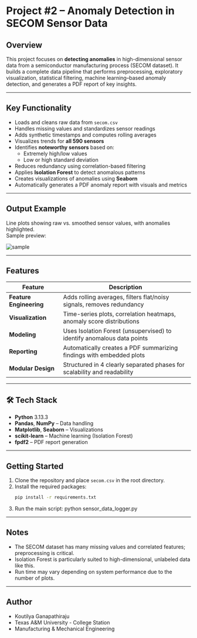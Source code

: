 # Project #2 – Anomaly Detection in SECOM Sensor Data

## Overview

This project focuses on **detecting anomalies** in high-dimensional sensor data from a semiconductor manufacturing process (SECOM dataset). It builds a complete data pipeline that performs preprocessing, exploratory visualization, statistical filtering, machine learning–based anomaly detection, and generates a PDF report of key insights.

---

## Key Functionality

- Loads and cleans raw data from `secom.csv`
- Handles missing values and standardizes sensor readings
- Adds synthetic timestamps and computes rolling averages
- Visualizes trends for **all 590 sensors**
- Identifies **noteworthy sensors** based on:
  - Extremely high/low values
  - Low or high standard deviation
- Reduces redundancy using correlation-based filtering
- Applies **Isolation Forest** to detect anomalous patterns
- Creates visualizations of anomalies using **Seaborn**
- Automatically generates a PDF anomaly report with visuals and metrics

---

## Output Example

Line plots showing raw vs. smoothed sensor values, with anomalies highlighted.  
Sample preview:

![sample](sensor_plots/sample_sensor.png)

---

## Features

| Feature                | Description                                                                 |
|------------------------|-----------------------------------------------------------------------------|
| **Feature Engineering**| Adds rolling averages, filters flat/noisy signals, removes redundancy       |
| **Visualization**      | Time-series plots, correlation heatmaps, anomaly score distributions        |
| **Modeling**           | Uses Isolation Forest (unsupervised) to identify anomalous data points      |
| **Reporting**          | Automatically creates a PDF summarizing findings with embedded plots        |
| **Modular Design**     | Structured in 4 clearly separated phases for scalability and readability     |

---

## 🛠 Tech Stack

- **Python** 3.13.3  
- **Pandas**, **NumPy** – Data handling  
- **Matplotlib**, **Seaborn** – Visualizations  
- **scikit-learn** – Machine learning (Isolation Forest)  
- **fpdf2** – PDF report generation

---

## Getting Started

1. Clone the repository and place `secom.csv` in the root directory.
2. Install the required packages:
   ```bash
   pip install -r requirements.txt
4. Run the main script:
    python sensor_data_logger.py

---

## Notes

- The SECOM dataset has many missing values and correlated features; preprocessing is critical.
- Isolation Forest is particularly suited to high-dimensional, unlabeled data like this.
- Run time may vary depending on system performance due to the number of plots.

---

## Author

- Koutilya Ganapathiraju
- Texas A&M University - College Station
- Manufacturing & Mechanical Engineering
